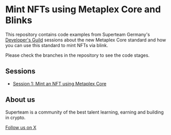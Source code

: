 # Mint NFTs using Metaplex Core and Blinks

This repository contains code examples from Superteam Germany's [Developer's Guild]([https://de.superteam.fun](https://superteam-germany.gitbook.io/superteam-germany-guilds/developers-guild/guild-101)) sessions about the new Metaplex Core standard and how you can use this standard to mint NFTs via blink. 

Please check the branches in the repository to see the code stages.

## Sessions
- [Session 1: Mint an NFT using Metaplex Core](https://github.com/Superteam-Germany/metaplex-core-nft-blink/tree/session-1)

## About us
Superteam is a community of the best talent learning, earning and building in crypto. 

[Follow us on X](https://x.com/SuperteamDE)
